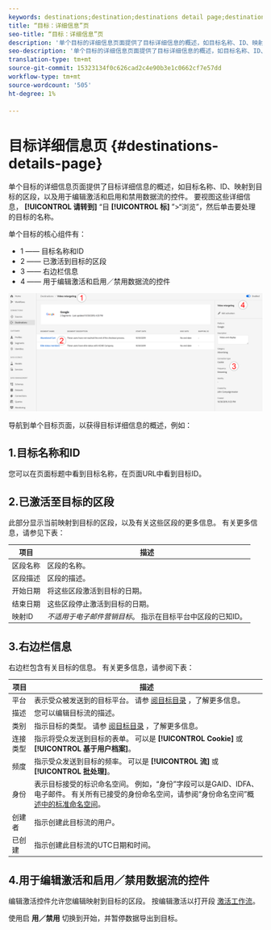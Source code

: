 ```yaml
---
keywords: destinations;destination;destinations detail page;destinations details page
title: “目标：详细信息”页
seo-title: “目标：详细信息”页
description: '单个目标的详细信息页面提供了目标详细信息的概述，如目标名称、ID、映射到目标的区段，以及用于编辑激活和启用和禁用数据流的控件。 '
seo-description: '单个目标的详细信息页面提供了目标详细信息的概述，如目标名称、ID、映射到目标的区段，以及用于编辑激活和启用和禁用数据流的控件。 '
translation-type: tm+mt
source-git-commit: 15323134f0c626cad2c4e90b3e1c0662cf7e57dd
workflow-type: tm+mt
source-wordcount: '505'
ht-degree: 1%

---
```



# 目标详细信息页 {#destinations-details-page}

单个目标的详细信息页面提供了目标详细信息的概述，如目标名称、ID、映射到目标的区段，以及用于编辑激活和启用和禁用数据流的控件。 要视图这些详细信息， **[!UICONTROL 请转到]** “目 **[!UICONTROL 标]** ”>“浏览”，然后单击要处理的目标的名称。

单个目标的核心组件有：

* 1 —— 目标名称和ID
* 2 —— 已激活到目标的区段
* 3 —— 右边栏信息
* 4 —— 用于编辑激活和启用／禁用数据流的控件

![目标页面编号](/help/rtcdp/destinations/assets/destination-page-numbered.png)

导航到单个目标页面，以获得目标详细信息的概述，例如：

## 1.目标名称和ID

您可以在页面标题中看到目标名称，在页面URL中看到目标ID。

## 2.已激活至目标的区段

此部分显示当前映射到目标的区段，以及有关这些区段的更多信息。 有关更多信息，请参见下表：

| 项目 | 描述 |
---------|----------|
| 区段名称 | 区段的名称。 |
| 区段描述 | 区段的描述。 |
| 开始日期 | 将这些区段激活到目标的日期。 |
| 结束日期 | 这些区段停止激活到目标的日期。 |
| 映射ID | *不适用于电子邮件营销目标*。 指示在目标平台中区段的已知ID。 |

## 3.右边栏信息

右边栏包含有关目标的信息。 有关更多信息，请参阅下表：

| 项目 | 描述 |
---------|----------|
| 平台 | 表示受众被发送到的目标平台。 请参 [阅目标目录](/help/rtcdp/destinations/destinations-catalog.md) ，了解更多信息。 |
| 描述 | 您可以编辑目标流的描述。 |
| 类别 | 指示目标的类型。 请参 [阅目标目录](/help/rtcdp/destinations/destinations-catalog.md) ，了解更多信息。 |
| 连接类型 | 指示将受众发送到目标的表单。 可以是 **[!UICONTROL Cookie]** 或 **[!UICONTROL 基于用户档案]**。 |
| 频度 | 指示受众发送到目标的频率。 可以是 **[!UICONTROL 流]** 或 **[!UICONTROL 批处理]**。 |
| 身份 | 表示目标接受的标识命名空间。 例如，“身份”字段可以是GAID、IDFA、电子邮件。 有关所有已接受的身份命名空间，请参阅“身份命名空间”概 [述中的标准命名空间](../../identity-service/namespaces.md)。 |
| 创建者 | 指示创建此目标流的用户。 |
| 已创建 | 指示创建此目标流的UTC日期和时间。 |

## 4.用于编辑激活和启用／禁用数据流的控件

编辑激活控件允许您编辑映射到目标的区段。 按编辑激活以打开段 [激活工作流](/help/rtcdp/destinations/activate-destinations.md)。

使用启 **用／禁用** 切换到开始，并暂停数据导出到目标。